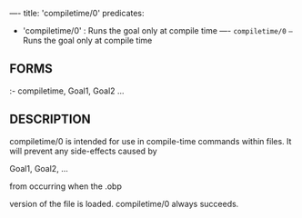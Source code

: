 —-
title: 'compiletime/0'
predicates:
 - 'compiletime/0' : Runs the goal only at compile time
—-
`compiletime/0` `—` Runs the goal only at compile time


## FORMS

:- compiletime, Goal1, Goal2 ...


## DESCRIPTION

compiletime/0 is intended for use in compile-time commands within files. It will prevent any side-effects caused by


Goal1, Goal2, ...

from occurring when the
.obp

version of the file is loaded. compiletime/0 always succeeds.

